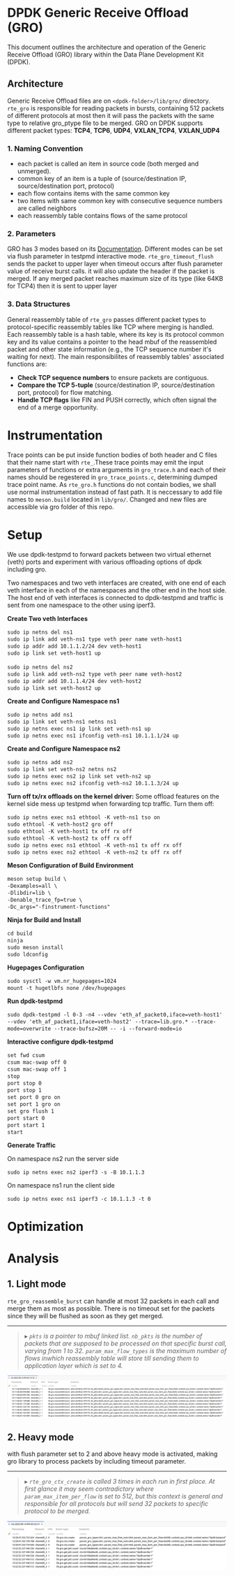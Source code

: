 # DPDK Generic Receive Offload (GRO)
This document outlines the architecture and operation of the Generic Receive Offload (GRO) library within the Data Plane Development Kit (DPDK).

## Architecture

Generic Receive Offload files are on `<dpdk-folder>/lib/gro/` directory. `rte_gro` is responsible for reading packets in bursts, containing 512 packets of different protocols at most then it will pass the packets with the same type to relative gro_ptype file to be merged. GRO on DPDK supports different packet types: **TCP4**, **TCP6**, **UDP4**, **VXLAN_TCP4**, **VXLAN_UDP4**

### 1. Naming Convention
- each packet is called an item in source code (both merged and unmerged).
- common key of an item is a tuple of (source/destination IP, source/destination port, protocol)
- each flow contains items with the same common key
- two items with same common key with consecutive sequence numbers are called neighbors
- each reassembly table contains flows of the same protocol

### 2. Parameters
GRO has 3 modes based on its [Documentation](https://doc.dpdk.org/dts-20.02/test_plans/dpdk_gro_lib_test_plan.html#test-case1-dpdk-gro-lightmode-test-with-tcp-ipv4-traffic). Different modes can be set via flush parameter in testpmd interactive mode. `rte_gro_timeout_flush` sends the packet to upper layer when timeout occurs after flush parameter value of receive burst calls. it will also update the header if the packet is merged. If any merged packet reaches maximum size of its type (like 64KB for TCP4) then it is sent to upper layer

### 3. Data Structures
General reassembly table of `rte_gro` passes different packet types to protocol-specific reassembly tables like TCP where merging is handled. Each reassembly table is a hash table, where its key is its protocol common key and its value contains a pointer to the head mbuf of the reassembled packet and other state information (e.g., the TCP sequence number it's waiting for next). The main responsibilites of reassembly tables' associated functions are:
- **Check TCP sequence numbers** to ensure packets are contiguous.
- **Compare the TCP 5-tuple** (source/destination IP, source/destination port, protocol) for flow matching.
- **Handle TCP flags** like FIN and PUSH correctly, which often signal the end of a merge opportunity.

# Instrumentation
Trace points can be put inside function bodies of both header and C files that their name start with `rte_`.These trace points may emit the input parameters of functions or extra arguments in `gro_trace.h` and each of their names should be regestered in `gro_trace_points.c`, determining dumped trace point name. As `rte_gro.h` functions do not contain bodies, we shall use normal instrumentation instead of fast path. It is neccessary to add file names to `meson.build` located in `lib/gro/`. Changed and new files are accessible via gro folder of this repo.

# Setup

We use dpdk-testpmd to forward packets between two virtual ethernet (veth) ports and experiment with various offloading options of dpdk including gro.

Two namespaces and two veth interfaces are created, with one end of each veth interface in each of the namespaces and the other end in the host side. The host end of veth interfaces is connected to dpdk-testpmd and traffic is sent from one namespace to the other using iperf3.

**Create Two veth Interfaces**
```shell
sudo ip netns del ns1
sudo ip link add veth-ns1 type veth peer name veth-host1
sudo ip addr add 10.1.1.2/24 dev veth-host1 
sudo ip link set veth-host1 up

sudo ip netns del ns2
sudo ip link add veth-ns2 type veth peer name veth-host2
sudo ip addr add 10.1.1.4/24 dev veth-host2 
sudo ip link set veth-host2 up
```

**Create and Configure Namespace ns1**
```shell
sudo ip netns add ns1
sudo ip link set veth-ns1 netns ns1
sudo ip netns exec ns1 ip link set veth-ns1 up
sudo ip netns exec ns1 ifconfig veth-ns1 10.1.1.1/24 up
```

**Create and Configure Namespace ns2**
```shell
sudo ip netns add ns2
sudo ip link set veth-ns2 netns ns2
sudo ip netns exec ns2 ip link set veth-ns2 up
sudo ip netns exec ns2 ifconfig veth-ns2 10.1.1.3/24 up
```

**Turn off tx/rx offloads on the kernel driver:**
Some offload features on the kernel side mess up testpmd when forwarding tcp traffic. Turn them off:

```shell
sudo ip netns exec ns1 ethtool -K veth-ns1 tso on
sudo ethtool -K veth-host2 gro off
sudo ethtool -K veth-host1 tx off rx off
sudo ethtool -K veth-host2 tx off rx off
sudo ip netns exec ns1 ethtool -K veth-ns1 tx off rx off
sudo ip netns exec ns2 ethtool -K veth-ns2 tx off rx off
```

**Meson Configuration of Build Environment**
```shell
meson setup build \
-Dexamples=all \
-Dlibdir=lib \
-Denable_trace_fp=true \
-Dc_args="-finstrument-functions"
```

**Ninja for Build and Install**
```shell
cd build
ninja
sudo meson install
sudo ldconfig
```

**Hugepages Configuration**
```shell
sudo sysctl -w vm.nr_hugepages=1024
mount -t hugetlbfs none /dev/hugepages
```


**Run dpdk-testpmd**
```shell
sudo dpdk-testpmd -l 0-3 -n4 --vdev 'eth_af_packet0,iface=veth-host1' --vdev 'eth_af_packet1,iface=veth-host2' --trace=lib.gro.* --trace-mode=overwrite --trace-bufsz=20M -- -i --forward-mode=io
```

**Interactive configure dpdk-testpmd**
```shell
set fwd csum
csum mac-swap off 0
csum mac-swap off 1
stop
port stop 0
port stop 1
set port 0 gro on
set port 1 gro on
set gro flush 1
port start 0
port start 1
start
```

**Generate Traffic**

On namespace ns2 run the server side
```shell
sudo ip netns exec ns2 iperf3 -s -B 10.1.1.3
```

On namespace ns1 run the client side
```shell
sudo ip netns exec ns1 iperf3 -c 10.1.1.3 -t 0
```

# Optimization

# Analysis
## 1. Light mode
`rte_gro_reassemble_burst` can handle at most 32 packets in each call and merge them as most as possible. There is no timeout set for the packets since they will be flushed as soon as they get merged.

---
> ▸ _`pkts` is a pointer to mbuf linked list. `nb_pkts` is the number of packets that are supposed to be processed on that specific burst call, varying from 1 to 32. `param_max_flow_types` is the maximum number of flows inwhich reassembly table will store till sending them to application layer which is set to 4._

![analysis1](Pics/analysis1.png)

## 2. Heavy mode
with flush parameter set to 2 and above heavy mode is activated, making gro library to process packets by including timeout parameter.

---
> ▸ _`rte_gro_ctx_create` is called 3 times in each run in first place. At first glance it may seem contradictory where `param_max_item_per_flow` is set to 512, but this context is general and responsible for all protocols but will send 32 packets to specific protocol to be merged._

![analysis2](Pics/analysis2.png)
